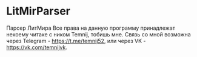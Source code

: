 # LitMirParser
Парсер ЛитМира
Все права на данную программу принадлежат некоему 
читаке с ником Temnij, тобишь мне. Связь со мной возможна 
через Telegram - https://t.me/temnij52, или через VK - 
https://vk.com/temnijvk. 
